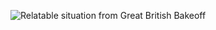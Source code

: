 ![Relatable situation from Great British Bakeoff](https://i.pinimg.com/originals/d9/b2/2e/d9b22e6fa04ce0a33b36bf39031f1972.jpg)
